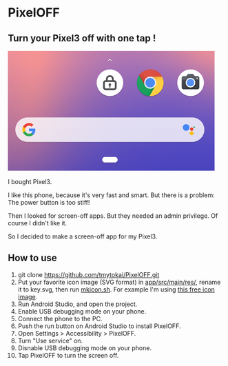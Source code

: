 # PixelOFF

## Turn your Pixel3 off with one tap !

![screenshot](https://github.com/tmytokai/PixelOFF/blob/master/screenshot.png)

I bought Pixel3.

I like this phone, because it's very fast and smart.
But there is a problem: The power button is too stiff!

Then I looked for screen-off apps. But they needed an admin privilege.
Of course I didn't like it.

So I decided to make a screen-off app for my Pixel3.

## How to use

1. git clone https://github.com/tmytokai/PixelOFF.git
1. Put your favorite icon image (SVG format) in [app/src/main/res/](https://github.com/tmytokai/PixelOFF/tree/master/app/src/main/res), rename it to key.svg, then run [mkicon.sh](https://github.com/tmytokai/PixelOFF/blob/master/app/src/main/res/mkicon.sh). For example I'm using [this free icon image](http://icooon-mono.com/11244-%E3%82%AB%E3%82%AE%E3%81%AE%E9%96%89%E3%81%98%E3%81%9F%E9%8C%A0%E3%81%AE%E3%82%A2%E3%82%A4%E3%82%B3%E3%83%B3%E7%B4%A0%E6%9D%90-2/).
1. Run Android Studio, and open the project.
1. Enable USB debugging mode on your phone.
1. Connect the phone to the PC.
1. Push the run button on Android Studio to install PixelOFF.
1. Open Settings > Accessibility > PixelOFF.
1. Turn "Use service" on.
1. Disnable USB debugging mode on your phone.
1. Tap PixelOFF to turn the screen off.

